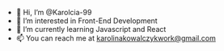 - 👋 Hi, I’m @Karolcia-99
- 👀 I’m interested in Front-End Development
- 🌱 I’m currently learning Javascript and React
- 📫 You can reach me at karolinakowalczykwork@gmail.com

<!---
Karolcia-99/Karolcia-99 is a ✨ special ✨ repository because its `README.md` (this file) appears on your GitHub profile.
You can click the Preview link to take a look at your changes.
--->
